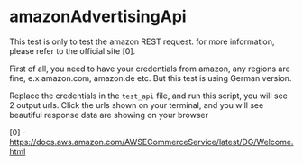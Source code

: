 # amazonAdvertisingApi


This test is only to test the amazon REST request. for more information, please refer to the official site [0].

First of all, you need to have your credentials from amazon, any regions are fine, e.x amazon.com, amazon.de etc. 
But this test is using German version.

Replace the credentials in the `test_api` file, and run this script, 
you will see 2 output urls. Click the urls shown on your terminal, and you will see beautiful response data are showing on your browser

[0] - https://docs.aws.amazon.com/AWSECommerceService/latest/DG/Welcome.html
